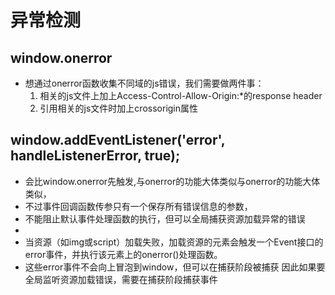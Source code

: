 # 异常检测

## window.onerror
- 想通过onerror函数收集不同域的js错误，我们需要做两件事：
  1. 相关的js文件上加上Access-Control-Allow-Origin:*的response header
  2. 引用相关的js文件时加上crossorigin属性


## window.addEventListener('error', handleListenerError, true);
- 会比window.onerror先触发,与onerror的功能大体类似与onerror的功能大体类似，
- 不过事件回调函数传参只有一个保存所有错误信息的参数，
- 不能阻止默认事件处理函数的执行，但可以全局捕获资源加载异常的错误
- 
- 当资源（如img或script）加载失败，加载资源的元素会触发一个Event接口的error事件，并执行该元素上的onerror()处理函数。
- 这些error事件不会向上冒泡到window，但可以在捕获阶段被捕获 因此如果要全局监听资源加载错误，需要在捕获阶段捕获事件